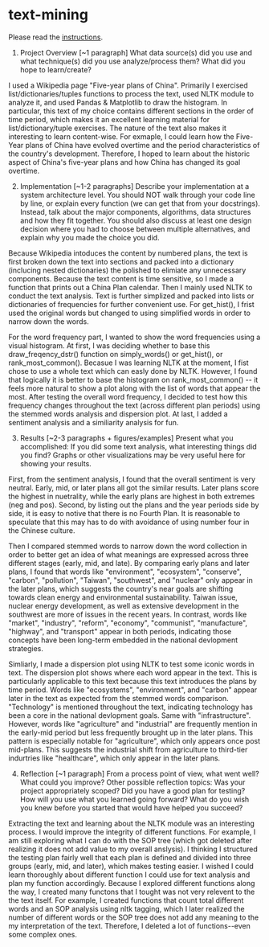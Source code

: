 # text-mining

Please read the [instructions](instructions.md).

1. Project Overview [~1 paragraph] What data source(s) did you use and what technique(s) did you use analyze/process them? What did you hope to learn/create?

I used a Wikipedia page "Five-year plans of China". Primarily I exercised list/dictionaries/tuples functions to process the text, used NLTK module to analyze it, and used Pandas & Matplotlib to draw the histogram. In particular, this text of my choice contains different sections in the order of time period, which makes it an excellent learning material for list/dictionary/tuple exercises. The nature of the text also makes it interesting to learn content-wise. For exmaple, I could learn how the Five-Year plans of China have evolved overtime and the period characteristics of the country's development. Therefore, I hoped to learn about the historic aspect of China's five-year plans and how China has changed its goal overtime. 

2. Implementation [~1-2 paragraphs] Describe your implementation at a system architecture level. You should NOT walk through your code line by line, or explain every function (we can get that from your docstrings). Instead, talk about the major components, algorithms, data structures and how they fit together. You should also discuss at least one design decision where you had to choose between multiple alternatives, and explain why you made the choice you did.

Because Wikipedia intoduces the content by numbered plans, the text is first broken down the text into sections and packed into a dictionary (inclucing nested dictionaries) the polished to elimiate any unnecessary components. Because the text content is time sensitive, so I made a function that prints out a China Plan calendar. Then I mainly used NLTK to conduct the text analysis. Text is further simplized and packed into lists or dictionaries of frequencies for further convenient use. For get_hist(), I frist used the original words but changed to using simplified words in order to narrow down the words. 

For the word frequency part, I wanted to show the word frequencies using a visual histogram. At first, I was deciding whether to base this draw_freqency_dstr() function on simply_words() or get_hist(), or rank_most_common(). Becasue I was learning NLTK at the moment, I fist chose to use a whole text which can easly done by NLTK. However, I found that logically it is better to base the histogram on rank_most_common() -- it feels more natural to show a plot along with the list of words that appear the most. After testing the overall word frequency, I decided to test how this frequency changes throughout the text (across different plan periods) using the stemmed words analysis and dispersion plot. At last, I added a sentiment analysis and a similiarity analysis for fun. 


3. Results [~2-3 paragraphs + figures/examples] Present what you accomplished:
If you did some text analysis, what interesting things did you find? Graphs or other visualizations may be very useful here for showing your results.

First, from the sentiment analysis, I found that the overall sentiment is very neutral. Early, mid, or later plans all got the similar results. Later plans score the highest in nuetrality, while the early plans are highest in both extremes (neg and pos). Second, by listing out the plans and the year periods side by side, it is easy to notive that there is no Fourth Plan. It is reasonable to speculate that this may has to do with avoidance of using number four in the Chinese culture. 

Then I compared stemmed words to narrow down the word collection in order to better get an idea of what meanings are expressed across three different stages (early, mid, and late). By comparing early plans and later plans, I found that words like "environment", "ecosystem", "conserve", "carbon", "pollution", "Taiwan", "southwest", and "nuclear" only appear in the later plans, which suggests the country's near goals are shifting towards clean energy and environmental sustainability. Taiwan issue, nuclear energy development, as well as extensive development in the southwest are more of issues in the recent years. In contrast, words like "market", "industry", "reform", "economy", "communist", "manufacture", "highway", and "transport" appear in both periods, indicating those concepts have been long-term embedded in the national devlopment strategies.

Simliarly, I made a dispersion plot using NLTK to test some iconic words in text. The dispersion plot shows where each word appear in the text. This is particularly applicable to this text because this text introduces the plans by time period. Words like "ecosystems", "environment", and "carbon" appear later in the text as expected from the stemmed words comparison. "Technology" is mentioned throughout the text, indicating technology has been a core in the national devlopment goals. Same with "infrastructure". However, words like "agriculture" and "industrial" are frequently mention in the early-mid period but less frequently brought up in the later plans. This pattern is especially notable for "agriculture", which only appears once post mid-plans. This suggests the industrial shift from agriculture to third-tier indurtries like "healthcare", which only appear in the later plans. 


4. Reflection [~1 paragraph] From a process point of view, what went well? What could you improve? Other possible reflection topics: Was your project appropriately scoped? Did you have a good plan for testing? How will you use what you learned going forward? What do you wish you knew before you started that would have helped you succeed?

Extracting the text and learning about the NLTK module was an interesting process. I would improve the integrity of different functions. For example, I am still exploring what I can do with the SOP tree (which got deleted after realizing it does not add value to my overall anslysis). I thinking I structured the testing plan fairly well that each plan is defined and divided into three groups (early, mid, and later), which makes testing easier. I wished I could learn thoroughly about different function I could use for text analysis and plan my function accordingly. Because I explored different functions along the way, I created many functons that I tought was not very relevent to the the text itself. For example, I created functions that count total different words and an SOP analysis using nltk tagging, which I later realized the number of different words or the SOP tree does not add any meaning to the my interpretation of the text. Therefore, I deleted a lot of functions--even some complex ones. 